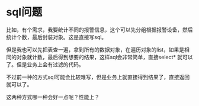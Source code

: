 # sql问题

比如，有个需求，我要统计不同的报警信息，这个可以先分组根据报警设备，然后统计个数，最后封装对象。这是直接写sql。

但是我也可以先把表查一遍，拿到所有的数据对象，在遍历对象的list，如果是相同的对象就计数，最后得到想要的结果，这样sql会非常简单，直接select* 就可以了。但是业务上会有过滤的代码。

不过前一种的方式sql可能会比较难写，但是业务上就直接得到结果了，直接返回就可以了。

这两种方式哪一种会好一点呢？性能上？